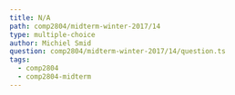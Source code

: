 ```yaml
---
title: N/A
path: comp2804/midterm-winter-2017/14
type: multiple-choice
author: Michiel Smid
question: comp2804/midterm-winter-2017/14/question.ts
tags:
  - comp2804
  - comp2804-midterm
---
```


